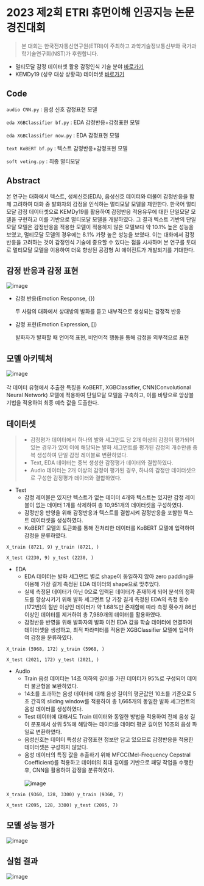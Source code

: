 # 2023 제2회 ETRI 휴먼이해 인공지능 논문경진대회
>본 대회는 한국전자통신연구원(ETRI)이 주최하고 과학기술정보통신부와 국가과학기술연구회(NST)가 후원합니다.


- 멀티모달 감정 데이터셋 활용 감정인식 기술 분야 [바로가기](https://aifactory.space/competition/detail/2234)
- KEMDy19 (성우 대상 상황극) 데이터셋 [바로가기](https://nanum.etri.re.kr/share/kjnoh/KEMDy19?lang=ko_KR)

## Code
`audio CNN.py` : 음성 신호 감정표현 모델

`eda XGBClassifier bf.py` : EDA 감정반응+감정표현 모델

`eda XGBClassifier now.py` : EDA 감정표현 모델

`text KoBERT bf.py` : 텍스트 감정반응+감정표현 모델

`soft voting.py` : 최종 멀티모달


## Abstract
본 연구는 대화에서 텍스트, 생체신호(EDA), 음성신호 데이터와 더불어 감정반응을 함께 고려하여 대화 중 발화자의 감정을 인식하는 멀티모달 모델을 제안한다. 한국어 멀티모달 감정 데이터셋으로 KEMDy19를 활용하여 감정반응 적용유무에 대한 단일모달 모델을 구현하고 이를 기반으로 멀티모달 모델을 개발하였다. 그 결과 텍스트 기반의 단일모달 모델은 감정반응을 적용한 모델이 적용하지 않은 모델보다 약 10.1% 높은 성능을 보였고, 멀티모달 모델의 경우에는 8.1% 가량 높은 성능을 보였다. 이는 대화에서 감정반응을 고려하는 것이 감정인식 기술에 중요할 수 있다는 점을 시사하며 본 연구를 토대로 멀티모달 모델을 이용하여 더욱 향상된 공감형 AI 에이전트가 개발되기를 기대한다.

## 감정 반응과 감정 표현
![image](https://user-images.githubusercontent.com/130694680/233250368-01cb734c-875b-4dbe-b26c-475b2d70f204.png)

- 감정 반응(Emotion Response, {})

  두 사람의 대화에서 상대방의 발화를 듣고 내부적으로 생성되는 감정적 반응

- 감정 표현(Emotion Expression, [])

  발화자가 발화할 때 언어적 표현, 비언어적 행동을 통해 감정을 외부적으로 표현

## 모델 아키텍처
![image](https://user-images.githubusercontent.com/130694680/233250375-4c770470-3332-46c2-a68c-1487f5a9fe0e.png)<br/>
<br/>
각 데이터 유형에서 추출한 특징을 KoBERT, XGBClassifier, CNN(Convolutional Neural Network) 모델에 적용하여 단일모달 모델을 구축하고, 이를 바탕으로 앙상블 기법을 적용하여 최종 예측 값을 도출한다.

## 데이터셋
> * 감정평가 데이터에서 하나의 발화 세그먼트 당 2개 이상의 감정이 평가되어 있는 경우가 있어 이에 해당되는 발화 세그먼트를 평가된 감정의 개수만큼 중복 생성하여 단일 감정 레이블로 변환하였다.
> * Text, EDA 데이터는 중복 생성한 감정평가 데이터와 결합하였다.
> * Audio 데이터는 2개 이상의 감정이 평가된 경우, 하나의 감정만 데이터셋으로 구성한 감정평가 데이터와 결합하였다.

* Text
  * 감정 레이블은 있지만 텍스트가 없는 데이터 4개와 텍스트는 있지만 감정 레이블이 없는 데이터 1개를 삭제하여 총 10,951개의 데이터셋을 구성하였다.
  * 감정반응 반영을 위해 감정반응과 텍스트를 결합시켜 감정반응을 포함한 텍스트 데이터셋을 생성하였다. 
  * KoBERT 모델의 토큰화를 통해 전처리한 데이터를 KoBERT 모델에 입력하여 감정을 분류하였다.
```
X_train (8721, 9) y_train (8721, )

X_test (2230, 9) y_test (2230, )
```

* EDA
  * EDA 데이터는 발화 세그먼트 별로 shape이 동일하지 않아 zero padding을 이용해 가장 길게 측정된 EDA 데이터의 shape으로 맞추었다.
  * 실제 측정된 데이터가 아닌 0으로 입력된 데이터가 존재하게 되어 분석의 정확도를 향상시키기 위해 발화 세그먼트 당 가장 길게 측정된 EDA의 측정 횟수(172번)의 절반 이상인 데이터가 약 1.68%만 존재함에 따라 측정 횟수가 86번 이상인 데이터를 제거하여 총 7,989개의 데이터를 활용하였다.
  * 감정반응 반영을 위해 발화자의 발화 이전 EDA 값을 학습 데이터에 연결하여 데이터셋을 생성하고, 최적 파라미터를 적용한 XGBClassifier 모델에 입력하여 감정을 분류하였다.
```
X_train (5968, 172) y_train (5968, )

X_test (2021, 172) y_test (2021, )
```
* Audio
  * Train 음성 데이터는 14초 이하의 길이를 가진 데이터가 95%로 구성되어 데이터 불균형을 보완하였다.
  * 14초를 초과하는 음성 데이터에 대해 음성 길이의 평균값인 10초를 기준으로 5초 간격의 sliding window를 적용하여 총 1,665개의 동일한 발화 세그먼트의 음성 데이터를 생성하였다.
  * Test 데이터에 대해서도 Train 데이터와 동일한 방법을 적용하여 전체 음성 길이 분포에서 상위 5%에 해당하는 데이터를 데이터 평균 길이인 10초의 음성 파일로 변환하였다.
  * 음성신호는 데이터 특성상 감정표현 정보만 담고 있으므로 감정반응을 적용한 데이터셋은 구성하지 않았다.
  * 음성 데이터의 특징 값을 추출하기 위해 MFCC(Mel-Frequency Cepstral Coefficient)를 적용하고 데이터의 최대 길이를 기반으로 패딩 작업을 수행한 후, CNN을 활용하여 감정을 분류하였다.<br/><br/>
![image](https://user-images.githubusercontent.com/130694680/233260952-b7b57e79-b69e-429a-9145-cd71563f0e18.png)

```
X_train (9360, 128, 3300) y_train (9360, 7)

X_test (2095, 128, 3300) y_test (2095, 7)
```


## 모델 성능 평가
![image](https://user-images.githubusercontent.com/130694680/233260205-62cee3ac-95b1-4b78-8d72-99493b481e6d.png)

## 실험 결과
![image](https://user-images.githubusercontent.com/130694680/233260221-97023dc3-0a2c-4a74-84ba-7d7e8116d9ad.png)
